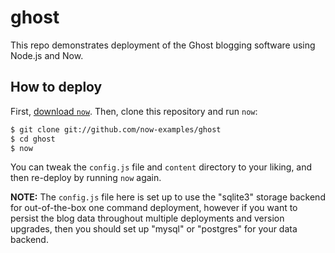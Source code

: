 # ghost

This repo demonstrates deployment of the Ghost blogging software using
Node.js and Now.

## How to deploy

First, [download `now`](https://zeit.co/download). Then, clone this
repository and run `now`:

```bash
$ git clone git://github.com/now-examples/ghost
$ cd ghost
$ now
```

You can tweak the `config.js` file and `content` directory to your liking, and
then re-deploy by running `now` again.

**NOTE:** The `config.js` file here is set up to use the "sqlite3" storage
backend for out-of-the-box one command deployment, however if you want to
persist the blog data throughout multiple deployments and version upgrades,
then you should set up "mysql" or "postgres" for your data backend.
